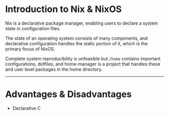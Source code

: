 # Introduction to Nix & NixOS

Nix is a declarative package manager, enabling users to declare a system state in configuration files.

The state of an operating system consists of many components, and declarative configuration handles the static portion of it, which is the primary focus of NixOS.

Complete system reproducibility is unfeasible but `/home` contains important configurations, dotfiles, and home-manager is a project that handles these and user level packages in the home directory.

------

# Advantages & Disadvantages

- Declarative C